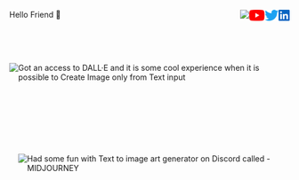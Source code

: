 <body>
  <p> 
    <a <b> Hello Friend 👋 </b> </a>
    <a href="https://www.linkedin.com/in/sskela-z-123322210/"><img height="20" align="right" src="./Icons/linkedin.svg" alt=""/> </a>
    <a href="https://twitter.com/sskelaz"><img height="20" align="right" src="./Icons/twitter.png" alt=""/> </a>
    <a href="https://www.youtube.com/channel/UC0AHWT1_oRXxfgglrVvr5qw/videos"><img height="20" align="right" src="./Icons/youtube.svg.png" alt=""/> </a>
    <a> <img height="20" align="right" src="https://user-images.githubusercontent.com/65283311/176474763-e8401ddf-7a73-45a1-bbb3-9da58154b7fa.gif"</a> 
  </p>
</body>


<br />
<br />
<br />


<body>
  <p>
    <img height="220" align="left" src="https://user-images.githubusercontent.com/65283311/176610614-7538bb00-bde4-4b73-91de-d16b2bdc30fe.gif" 
    <p style="text-align:right"> Got an access to DALL·E and  it is some cool experience when it is possible to Create Image only from Text input 
  </p>
</body>


<br />
<br />
<br />
<br />
<br />
<br />

<body>
  <p>
    <img height="220" align="left" src="https://user-images.githubusercontent.com/65283311/176705096-0a35ab30-b0b3-4390-a8be-ecc9be0048c6.gif" 
    <p style="text-align:right"> Had some fun with Text to image art generator on Discord called - MIDJOURNEY 
  </p>
</body>









